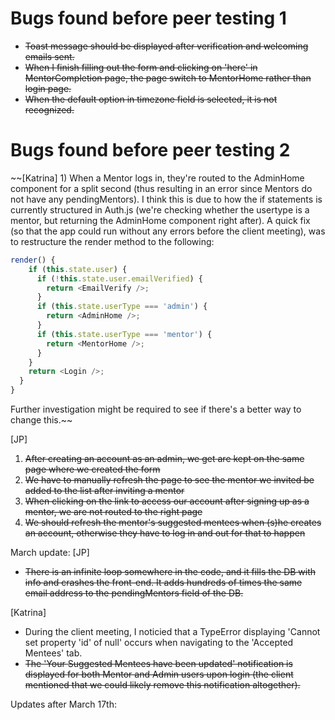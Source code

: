 # Bugs found before peer testing 1

- ~~Toast message should be displayed after verification and welcoming emails sent.~~
- ~~When I finish filling out the form and clicking on 'here' in MentorCompletion page, the page switch to MentorHome rather than login page.~~
- ~~When the default option in timezone field is selected, it is not recognized.~~

# Bugs found before peer testing 2

~~[Katrina] 1) When a Mentor logs in, they're routed to the AdminHome component for a split second (thus resulting in an error since Mentors do not have any pendingMentors). I think this is due to how the if statements is currently structured in Auth.js (we're checking whether the usertype is a mentor, but returning the AdminHome component right after). A quick fix (so that the app could run without any errors before the client meeting), was to restructure the render method to the following:

```javascript
render() {
    if (this.state.user) {
      if (!this.state.user.emailVerified) {
        return <EmailVerify />;
      }
      if (this.state.userType === 'admin') {
        return <AdminHome />;
      }
      if (this.state.userType === 'mentor') {
        return <MentorHome />;
      }
    }
    return <Login />;
  }
}
```

Further investigation might be required to see if there's a better way to change this.~~

[JP]

1. ~~After creating an account as an admin, we get are kept on the same page where we created the form~~
2. ~~We have to manually refresh the page to see the mentor we invited be added to the list after inviting a mentor~~
3. ~~When clicking on the link to access our account after signing up as a mentor, we are not routed to the right page~~
4. ~~We should refresh the mentor's suggested mentees when (s)he creates an account, otherwise they have to log in and out for that to happen~~

March update:
[JP]

- ~~There is an infinite loop somewhere in the code, and it fills the DB with info and crashes the front-end. It adds hundreds of times the same email address to the pendingMentors field of the DB.~~

[Katrina]

- During the client meeting, I noticied that a TypeError displaying 'Cannot set property 'id' of null' occurs when navigating to the 'Accepted Mentees' tab.
- ~~The 'Your Suggested Mentees have been updated' notification is displayed for both Mentor and Admin users upon login (the client mentioned that we could likely remove this notification altogether).~~



Updates after March 17th:

